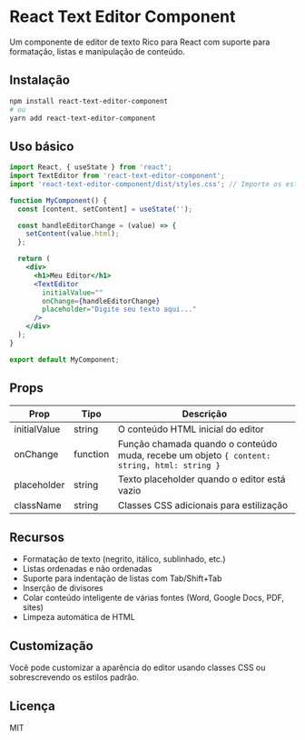 
# React Text Editor Component

Um componente de editor de texto Rico para React com suporte para formatação, listas e manipulação de conteúdo.

## Instalação

```bash
npm install react-text-editor-component
# ou
yarn add react-text-editor-component
```

## Uso básico

```jsx
import React, { useState } from 'react';
import TextEditor from 'react-text-editor-component';
import 'react-text-editor-component/dist/styles.css'; // Importe os estilos

function MyComponent() {
  const [content, setContent] = useState('');

  const handleEditorChange = (value) => {
    setContent(value.html);
  };

  return (
    <div>
      <h1>Meu Editor</h1>
      <TextEditor
        initialValue=""
        onChange={handleEditorChange}
        placeholder="Digite seu texto aqui..."
      />
    </div>
  );
}

export default MyComponent;
```

## Props

| Prop | Tipo | Descrição |
|------|------|-----------|
| initialValue | string | O conteúdo HTML inicial do editor |
| onChange | function | Função chamada quando o conteúdo muda, recebe um objeto `{ content: string, html: string }` |
| placeholder | string | Texto placeholder quando o editor está vazio |
| className | string | Classes CSS adicionais para estilização |

## Recursos

- Formatação de texto (negrito, itálico, sublinhado, etc.)
- Listas ordenadas e não ordenadas
- Suporte para indentação de listas com Tab/Shift+Tab
- Inserção de divisores
- Colar conteúdo inteligente de várias fontes (Word, Google Docs, PDF, sites)
- Limpeza automática de HTML

## Customização

Você pode customizar a aparência do editor usando classes CSS ou sobrescrevendo os estilos padrão.

## Licença

MIT
